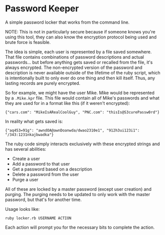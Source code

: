 # Password Keeper

A simple password locker that works from the command line. 

NOTE: This is not in particularly secure because if someone knows you're using this
tool, they can also know the encryption protocol being used and brute force is
feasible. 

The idea is simple, each user is represented by a file saved somewhere. That
file contains combinations of password descriptions and actual passwords...
but before anything gets saved or recalled from the file, it's always
encrypted. The non-encrypted version of the password and description is never
available outside of the lifetime of the ruby script, which is intentionally
built to only ever do one thing and then kill itself. Thus, any lasting
records are purely encrypted. 


So for example, we might have the user Mike. Mike would be represented by
a `.Mike.kpr` file. This file would contain all of Mike's passwords and what
they are used for in a format like this (if it weren't encrypted):

```
{"cars.com": "MikeIsARealCoolGuy", "PNC.com": "thisIs@S3curePassw0rd"}
```

In reality what gets saved is:

```
{"aq453=91g": "awndOA@awnDoanwda/dwao2310e1", "912h3ui123i1":
"/343:1231nkajbwadka"}
```

The ruby code simply interacts exclusively with these encrypted strings and
has several abilities:

* Create a user
* Add a password to that user
* Get a password based on a description
* Delete a password from the user
* Purge a user

All of these are locked by a master password (except user creation) and
purging. The purging needs to be updated to only work with the master
password, but that's for another time.

Usage looks like:

`ruby locker.rb USERNAME ACTION`

Each action will prompt you for the necessary bits to complete the action.
